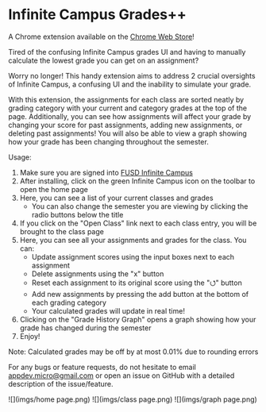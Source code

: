 # Infinite Campus Grades++
A Chrome extension available on the [Chrome Web Store](https://chrome.google.com/webstore/detail/infinite-campus-grades%20%20/kfanojpgbklafmhammpnbajkkdpehign)!

Tired of the confusing Infinite Campus grades UI and having to manually calculate the lowest grade you can get on an assignment?

Worry no longer! This handy extension aims to address 2 crucial oversights of Infinite Campus, a confusing UI and the inability to simulate your grade.

With this extension, the assignments for each class are sorted neatly by grading category with your current and category grades at the top of the page. Additionally, you can see how assignments will affect your grade by changing your score for past assignments, adding new assignments, or deleting past assignments! You will also be able to view a graph showing how your grade has been changing throughout the semester.

Usage:
1. Make sure you are signed into [FUSD Infinite Campus](https://fremontunifiedca.infinitecampus.org/campus/portal/students/fremont.jsp)
2. After installing, click on the green Infinite Campus icon on the toolbar to open the home page
3. Here, you can see a list of your current classes and grades
   - You can also change the semester you are viewing by clicking the radio buttons below the title
4. If you click on the "Open Class" link next to each class entry, you will be brought to the class page
5. Here, you can see all your assignments and grades for the class. You can:
   - Update assignment scores using the input boxes next to each assignment
   - Delete assignments using the "x" button
   - Reset each assignment to its original score using the "⭯" button
   - Add new assignments by pressing the add button at the bottom of each grading category
   - Your calculated grades will update in real time!
6. Clicking on the "Grade History Graph" opens a graph showing how your grade has changed during the semester
7. Enjoy!

Note: Calculated grades may be off by at most 0.01% due to rounding errors

For any bugs or feature requests, do not hesitate to email appdev.micro@gmail.com or open an issue on GitHub with a detailed description of the issue/feature.

![](imgs/home page.png)
![](imgs/class page.png)
![](imgs/graph page.png)